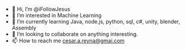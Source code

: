 - 👋 Hi, I’m @iFollowJesus
- 👀 I’m interested in Machine Learning
- 🌱 I’m currently learning Java, node.js, python, sql, c#, unity, blender, Assembly
- 💞️ I’m looking to collaborate on anything interesting.
- 📫 How to reach me cesar.a.reyna@gmai.com

<!---
iFollowJesus/iFollowJesus is a ✨ special ✨ repository because its `README.md` (this file) appears on your GitHub profile.
You can click the Preview link to take a look at your changes.
--->
